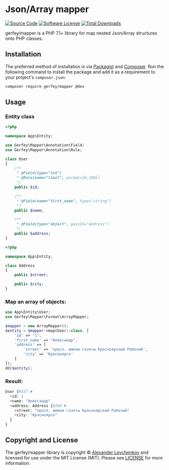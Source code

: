 # Json/Array mapper

[![Source Code][badge-source]][source]
[![Software License][badge-license]][license]
[![Total Downloads][badge-downloads]][downloads]

gerfey/mapper is a PHP 7.1+ library for map nested Json/Array structures onto PHP classes.

## Installation

The preferred method of installation is via [Packagist][] and [Composer][]. Run
the following command to install the package and add it as a requirement to your
project's `composer.json`:

```bash
composer require gerfey/mapper @dev
```

## Usage

### Entity class

```php
<?php

namespace App\Entity;

use Gerfey\Mapper\Annotation\Field;
use Gerfey\Mapper\Annotation\Rule;

class User
{
    /**
     * @Field(type="int")
     * @Rule(name="limit", params={0,100})
     */
    public $id;

    /**
     * @Field(name="first_name", type="string")
     */
    public $name;

    /**
     * @Field(type="object", passIn="Address")
     */
    public $address;
}
```

```php
<?php

namespace App\Entity;

class Address
{
    public $street;

    public $city;
}
```

### Map an array of objects:

```php
use App\Entity\User;
use Gerfey\Mapper\Format\ArrayMapper;

$mapper = new ArrayMapper();
$entity = $mapper->map(User::class, [
    'id' => "1",
    'first_name' => "Александр",
    'address' => [
        'street' => 'просп. имени газеты Красноярский Рабочий',
        'city' => 'Красноярск'
    ]
]);
dd($entity);
```

### Result:

```php
User {#337 ▼
  +id: 1
  +name: "Александр"
  +address: Address {#344 ▼
    +street: "просп. имени газеты Красноярский Рабочий"
    +city: "Красноярск"
  }
}
```
 
## Copyright and License

The gerfey/mapper library is copyright © [Alexander Levchenkov](https://vk.com/gerfey) and
licensed for use under the MIT License (MIT). Please see [LICENSE][] for more
information.

[packagist]: https://packagist.org/packages/gerfey/mapper
[composer]: http://getcomposer.org/
[http-interop/http-factory-guzzle]: https://packagist.org/packages/http-interop/http-factory-guzzle
[guzzlehttp/guzzle]: https://packagist.org/packages/guzzlehttp/guzzle

[badge-source]: https://img.shields.io/badge/source-gerfey/mapper-blue.svg?style=flat-square
[badge-license]: https://img.shields.io/badge/license-MIT-brightgreen.svg?style=flat-square
[badge-build]: https://img.shields.io/travis/gerfey/mapper/master.svg?style=flat-square
[badge-downloads]: https://img.shields.io/packagist/dt/gerfey/mapper.svg?style=flat-square

[source]: https://github.com/gerfey/mapper
[release]: https://packagist.org/packages/gerfey/mapper
[license]: https://github.com/gerfey/mapper/blob/master/LICENSE
[build]: https://travis-ci.org/gerfey/mapper
[downloads]: https://packagist.org/packages/gerfey/mapper
